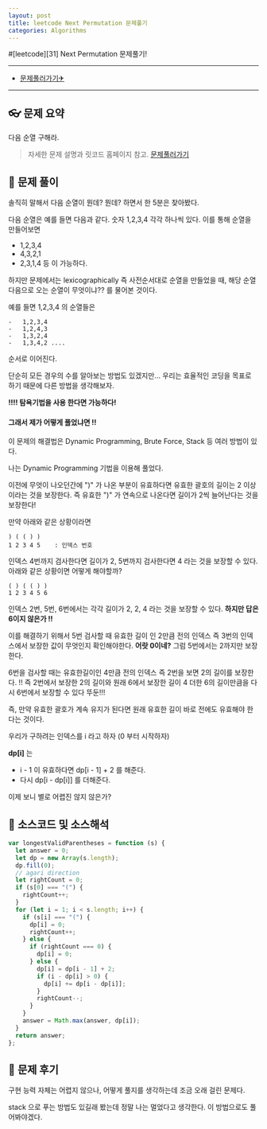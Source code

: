 ```yaml
---
layout: post
title: leetcode Next Permutation 문제풀기
categories: Algorithms
---
```


#[leetcode][31] Next Permutation 문제풀기!

---

- [문제풀러가기✈](https://leetcode.com/problems/next-permutation)

---

## 👓 문제 요약

다음 순열 구해라.

> 자세한 문제 설명과 릿코드 홈페이지 참고. [문제풀러가기](https://leetcode.com/problems/next-permutation)

## 🔑 문제 풀이

솔직히 말해서 다음 순열이 뭔데? 뭔데? 하면서 한 5분은 찾아봤다.

다음 순열은 예를 들면 다음과 같다.
숫자 1,2,3,4 각각 하나씩 있다. 이를 통해 순열을 만들어보면

- 1,2,3,4
- 4,3,2,1
- 2,3,1,4
  등 이 가능하다.

하지만 문제에서는 lexicographically 즉 사전순서대로 순열을 만들었을 때, 해당 순열 다음으로 오는 순열이 무엇이냐??
를 물어본 것이다.

예를 들면
1,2,3,4 의 순열들은

    -   1,2,3,4
    -   1,2,4,3
    -   1,3,2,4
    -   1,3,4,2 ....

순서로 이어진다.

단순히 모든 경우의 수를 알아보는 방법도 있겠지만... 우리는 효율적인 코딩을 목표로 하기 때문에 다른 방법을 생각해보자.

**!!!! 탐욕기법을 사용 한다면 가능하다!**

#### 그래서 제가 어떻게 풀었냐면 !!

이 문제의 해결법은 Dynamic Programming, Brute Force, Stack 등 여러 방법이 있다.

나는 Dynamic Programming 기법을 이용해 풀었다.

이전에 무엇이 나오던간에 ")" 가 나온 부분이 유효하다면 유효한 괄호의 길이는 2 이상이라는 것을 보장한다.
즉 유효한 ")" 가 연속으로 나온다면 길이가 2씩 늘어난다는 것을 보장한다!

만약 아래와 같은 상황이라면

    ) ( ( ) )
    1 2 3 4 5    : 인덱스 번호

인덱스 4번까지 검사한다면 길이가 2, 5번까지 검사한다면 4 라는 것을 보장할 수 있다.
아래와 같은 상황이면 어떻게 해야할까?

    ( ) ( ( ) )
    1 2 3 4 5 6

인덱스 2번, 5번, 6번에서는 각각 길이가 2, 2, 4 라는 것을 보장할 수 있다.
**하지만 답은 6이지 않은가 !!**

이를 해결하기 위해서 5번 검사할 때 유효한 길이 인 2만큼 전의 인덱스 즉 3번의 인덱스에서 보장한 값이 무엇인지 확인해야한다.
**어랏 0이네?** 그럼 5번에서는 2까지만 보장한다.

6번을 검사할 때는 유효한길이인 4만큼 전의 인덱스 즉 2번을 보면 2의 길이를 보장한다. !!
즉 2번에서 보장한 2의 길이와 원래 6에서 보장한 길이 4 더한 6의 길이만큼을 다시 6번에서 보장할 수 있다 뚜둔!!!

즉, 만약 유효한 괄호가 계속 유지가 된다면 원래 유효한 길이 바로 전에도 유효해야 한다는 것이다.

우리가 구하려는 인덱스를 i 라고 하자 (0 부터 시작하자)

**dp[i]** 는

- i - 1 이 유효하다면 dp[i - 1] + 2 를 해준다.
- 다시 dp[i - dp[i]] 를 더해준다.

이제 보니 별로 어렵진 않지 않은가?

## 🥽 소스코드 및 소스해석

```javascript
var longestValidParentheses = function (s) {
  let answer = 0;
  let dp = new Array(s.length);
  dp.fill(0);
  // agari direction
  let rightCount = 0;
  if (s[0] === "(") {
    rightCount++;
  }
  for (let i = 1; i < s.length; i++) {
    if (s[i] === "(") {
      dp[i] = 0;
      rightCount++;
    } else {
      if (rightCount === 0) {
        dp[i] = 0;
      } else {
        dp[i] = dp[i - 1] + 2;
        if (i - dp[i] > 0) {
          dp[i] += dp[i - dp[i]];
        }
        rightCount--;
      }
    }
    answer = Math.max(answer, dp[i]);
  }
  return answer;
};
```

## 🔨 문제 후기

구현 능력 자체는 어렵지 않으나, 어떻게 풀지를 생각하는데 조금 오래 걸린 문제다.

stack 으로 푸는 방법도 있길래 봤는데 정말 나는 멀었다고 생각한다.
이 방법으로도 풀어봐야겠다.
